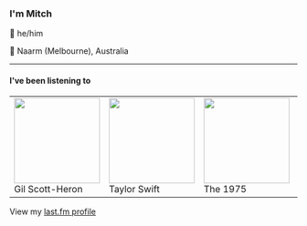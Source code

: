 <article><h3>I&#x27;m Mitch</h3><section><p>👨 he/him</p><p>📍 Naarm (Melbourne), Australia</p></section><hr/><section><h4>I&#x27;ve been listening to</h4><table><tbody><td><img src="https://lastfm.freetls.fastly.net/i/u/174s/7c40307defed94e6865c0d1710079306.png" height="150px" alt="" role="presentation"/><br/>Gil Scott-Heron</td><td><img src="https://lastfm.freetls.fastly.net/i/u/174s/d3f083370c371a3ba1cddafaf193c27d.png" height="150px" alt="" role="presentation"/><br/>Taylor Swift</td><td><img src="https://lastfm.freetls.fastly.net/i/u/174s/2666bdc9b7264b799f8a882e471cd62e.png" height="150px" alt="" role="presentation"/><br/>The 1975</td><td><img src="https://lastfm.freetls.fastly.net/i/u/174s/a513692d1b03f6fe41dceecf0d725cf3.png" height="150px" alt="" role="presentation"/><br/>Fred again..</td><td><img src="https://lastfm.freetls.fastly.net/i/u/174s/e82d2e01deb2724df4cfadb94a885f4b.png" height="150px" alt="" role="presentation"/><br/>MJ Lenderman</td></tbody></table><span>View my <a href="https://www.last.fm/user/my-slab">last.fm profile</a></span></section></article>